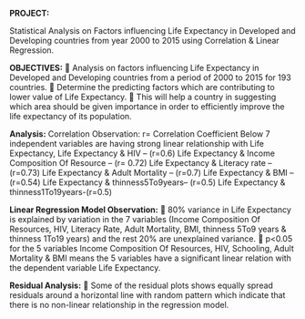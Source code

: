 **PROJECT:**

Statistical Analysis on Factors influencing Life Expectancy in Developed and Developing countries from year 2000 to 2015 using Correlation & Linear Regression.

**OBJECTIVES:**
	Analysis on factors influencing Life Expectancy in Developed and Developing countries from a period of 2000 to 2015 for 193 countries.
	Determine the predicting factors which are contributing to lower value of Life Expectancy.
	This will help a country in suggesting which area should be given importance in order to efficiently improve the life expectancy of its population.

**Analysis:**
Correlation Observation:
r= Correlation Coefficient
Below 7 independent variables are having strong linear relationship with Life Expectancy, 
Life Expectancy & HIV – (r=0.6)
Life Expectancy & Income Composition Of Resource – (r= 0.72)
Life Expectancy & Literacy rate – (r=0.73)
Life Expectancy & Adult Mortality – (r=0.7)
Life Expectancy & BMI – (r=0.54)
Life Expectancy & thinness5To9years– (r=0.5)
Life Expectancy & thinness1To19years-(r=0.5)

**Linear Regression Model Observation:**
	80% variance in Life Expectancy is explained by variation in the 7 variables (Income Composition Of Resources, HIV, Literacy Rate, Adult Mortality, BMI, thinness 5To9 years   &  thinness 1To19 years) and the rest 20% are unexplained variance.
	p<0.05 for the 5 variables Income Composition Of Resources, HIV, Schooling, Adult Mortality &   BMI means the 5 variables have a significant linear relation with the dependent variable Life Expectancy.

**Residual Analysis:**
	Some of the residual plots shows equally spread residuals around a horizontal line with random pattern which indicate that there is no non-linear relationship in the regression model.
